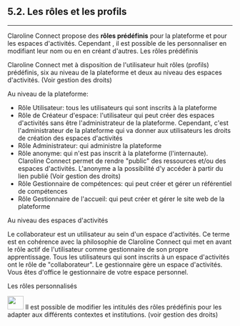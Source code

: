 ## 5.2. Les rôles et les profils


---


Claroline Connect propose des **rôles prédéfinis** pour la plateforme et pour les espaces d'activités. Cependant , il est possible de les personnaliser en modifiant leur nom ou en en créant d'autres.
Les rôles prédéfinis

Claroline Connect met à disposition de l'utilisateur huit rôles (profils) prédéfinis, six au niveau de la plateforme et deux au niveau des espaces d'activités. (Voir gestion des droits)

Au niveau de la plateforme:

* Rôle Utilisateur: tous les utilisateurs qui sont inscrits à la plateforme
* Rôle de Créateur d'espace: l'utilisateur qui peut créer des espaces d'activités sans être l'administrateur de la plateforme. Cependant, c'est l'administrateur de la plateforme qui va donner aux utilisateurs les droits de création des espaces d'activités
* Rôle Administrateur: qui administre la plateforme
* Rôle anonyme: qui n'est pas inscrit à la plateforme (l'internaute). Claroline Connect permet de rendre "public" des ressources et/ou des espaces d'activités. L'anonyme a la possibilité d'y accéder à partir du lien publié (Voir gestion des droits)
* Rôle Gestionnaire de compétences: qui peut créer et gérer un référentiel de compétences
* Rôle Gestionnaire de l'accueil: qui peut créer et gérer le site web de la plateforme

Au niveau des espaces d'activités

Le collaborateur est un utilisateur au sein d'un espace d'activités. Ce terme est en cohérence avec la philosophie de Claroline Connect qui met en avant le rôle actif de l'utilisateur comme gestionnaire de son propre apprentissage. Tous les utilisateurs qui sont inscrits à un espace d'activités ont le rôle de "collaborateur".
Le gestionnaire gère un espace d'activités. Vous êtes d'office le gestionnaire de votre espace personnel.

Les rôles personnalisés

<img style="max-width: 100%" src="http://www.claroline.net/uploads/custom/images/1758.png" width="36" height="30"> Il est possible de modifier les intitulés des rôles prédéfinis pour les adapter aux différents contextes et institutions. (voir gestion des droits)


